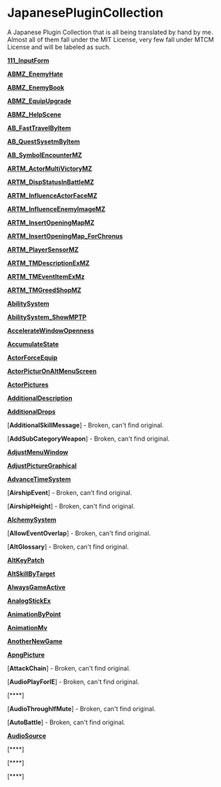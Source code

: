 # JapanesePluginCollection
A Japanese Plugin Collection that is all being translated by hand by me. Almost all of them fall under the MIT License, very few fall under MTCM License and will be labeled as such.

[**111_InputForm**](https://github.com/IkuSenpai/JapanesePluginCollection/tree/main/English%20Plugins/111_InputForm)

[**ABMZ_EnemyHate**](https://github.com/IkuSenpai/JapanesePluginCollection/tree/main/English%20Plugins/ABMZ_EnemyHate)

[**ABMZ_EnemyBook**](https://raw.githubusercontent.com/IkuSenpai/JapanesePluginCollection/main/English%20Plugins/ABMZ_EnemyBook.js)

[**ABMZ_EquipUpgrade**](https://raw.githubusercontent.com/IkuSenpai/JapanesePluginCollection/main/English%20Plugins/ABMZ_EquipUpgrade.js)

[**ABMZ_HelpScene**](https://raw.githubusercontent.com/IkuSenpai/JapanesePluginCollection/main/English%20Plugins/ABMZ_HelpScene.js)

[**AB_FastTravelByItem**](https://raw.githubusercontent.com/IkuSenpai/JapanesePluginCollection/main/English%20Plugins/AB_FastTravelByItem.js)

[**AB_QuestSysetmByItem**](https://raw.githubusercontent.com/IkuSenpai/JapanesePluginCollection/main/English%20Plugins/AB_QuestSystemByItem.js)

[**AB_SymbolEncounterMZ**](https://raw.githubusercontent.com/IkuSenpai/JapanesePluginCollection/main/English%20Plugins/AB_SymbolEncounterMZ.js)

[**ARTM_ActorMultiVictoryMZ**](https://raw.githubusercontent.com/IkuSenpai/JapanesePluginCollection/main/English%20Plugins/ARTM_ActorMultiVictoryMZ.js)

[**ARTM_DispStatusInBattleMZ**](https://raw.githubusercontent.com/IkuSenpai/JapanesePluginCollection/main/English%20Plugins/ARTM_DispStatusInBattleMZ.js)

[**ARTM_InfluenceActorFaceMZ**](https://raw.githubusercontent.com/IkuSenpai/JapanesePluginCollection/main/English%20Plugins/ARTM_InfluenceActorFaceMZ.js)

[**ARTM_InfluenceEnemyImageMZ**](https://raw.githubusercontent.com/IkuSenpai/JapanesePluginCollection/main/English%20Plugins/ARTM_InfluenceEnemyImageMZ.js)

[**ARTM_InsertOpeningMapMZ**](https://raw.githubusercontent.com/IkuSenpai/JapanesePluginCollection/main/English%20Plugins/ARTM_InsertOpeningMapMZ.js)

[**ARTM_InsertOpeningMap_ForChronus**](https://raw.githubusercontent.com/IkuSenpai/JapanesePluginCollection/main/English%20Plugins/ARTM_InsertOpeningMap_ForChronus.js)

[**ARTM_PlayerSensorMZ**](https://raw.githubusercontent.com/IkuSenpai/JapanesePluginCollection/main/English%20Plugins/ARTM_PlayerSensorMZ.js)

[**ARTM_TMDescriptionExMZ**](https://raw.githubusercontent.com/IkuSenpai/JapanesePluginCollection/main/English%20Plugins/ARTM_TMDescriptionExMZ.js)

[**ARTM_TMEventItemExMz**](https://raw.githubusercontent.com/IkuSenpai/JapanesePluginCollection/main/English%20Plugins/ARTM_TMEventItemExMz.js)

[**ARTM_TMGreedShopMZ**](https://raw.githubusercontent.com/IkuSenpai/JapanesePluginCollection/main/English%20Plugins/ARTM_TMGreedShopMZ.js)

[**AbilitySystem**](https://raw.githubusercontent.com/IkuSenpai/JapanesePluginCollection/main/English%20Plugins/AbilitySystem.js)

[**AbilitySystem_ShowMPTP**](https://raw.githubusercontent.com/IkuSenpai/JapanesePluginCollection/main/English%20Plugins/AbilitySystem_ShowMPTP.js)

[**AccelerateWindowOpenness**](https://raw.githubusercontent.com/IkuSenpai/JapanesePluginCollection/main/English%20Plugins/AccelerateWindowOpenness.js)

[**AccumulateState**](https://raw.githubusercontent.com/IkuSenpai/JapanesePluginCollection/main/English%20Plugins/AccumulateState.js)

[**ActorForceEquip**](https://raw.githubusercontent.com/IkuSenpai/JapanesePluginCollection/main/English%20Plugins/ActorForceEquip.js)

[**ActorPicturOnAltMenuScreen**](https://raw.githubusercontent.com/IkuSenpai/JapanesePluginCollection/main/English%20Plugins/ActorPictureOnAltMenuScreen.js)

[**ActorPictures**](https://raw.githubusercontent.com/IkuSenpai/JapanesePluginCollection/main/English%20Plugins/ActorPictures.js)

[**AdditionalDescription**](https://raw.githubusercontent.com/IkuSenpai/JapanesePluginCollection/main/English%20Plugins/AdditionalDescription.js)

[**AdditionalDrops**](https://raw.githubusercontent.com/IkuSenpai/JapanesePluginCollection/main/English%20Plugins/AdditionalDrops.js)

[**AdditionalSkillMessage**] - Broken, can't find original.

[**AddSubCategoryWeapon**] - Broken, can't find original.

[**AdjustMenuWindow**](https://raw.githubusercontent.com/IkuSenpai/JapanesePluginCollection/main/English%20Plugins/AdjustMenuWindow.js)

[**AdjustPictureGraphical**](https://raw.githubusercontent.com/IkuSenpai/JapanesePluginCollection/main/English%20Plugins/AdjustPictureGraphical.js)

[**AdvanceTimeSystem**](https://raw.githubusercontent.com/IkuSenpai/JapanesePluginCollection/main/English%20Plugins/AdvanceTimeSystem.js)

[**AirshipEvent**] - Broken, can't find original.

[**AirshipHeight**] - Broken, can't find original.

[**AlchemySystem**](https://raw.githubusercontent.com/IkuSenpai/JapanesePluginCollection/main/English%20Plugins/AlchemySystem.js)

[**AllowEventOverlap**] - Broken, can't find original.

[**AltGlossary**] - Broken, can't find original.

[**AltKeyPatch**](https://raw.githubusercontent.com/IkuSenpai/JapanesePluginCollection/main/English%20Plugins/AltKeyPatch.js)

[**AltSkillByTarget**](https://raw.githubusercontent.com/IkuSenpai/JapanesePluginCollection/main/English%20Plugins/AltSkillByTarget.js)

[**AlwaysGameActive**](https://raw.githubusercontent.com/IkuSenpai/JapanesePluginCollection/main/English%20Plugins/AlwaysGameActive.js)

[**AnalogStickEx**](https://raw.githubusercontent.com/IkuSenpai/JapanesePluginCollection/main/English%20Plugins/AnalogStickEx.js)

[**AnimationByPoint**](https://raw.githubusercontent.com/IkuSenpai/JapanesePluginCollection/main/English%20Plugins/AnimationByPoint.js)

[**AnimationMv**](https://raw.githubusercontent.com/IkuSenpai/JapanesePluginCollection/main/English%20Plugins/AnimationMv.js)

[**AnotherNewGame**](https://raw.githubusercontent.com/IkuSenpai/JapanesePluginCollection/main/English%20Plugins/AnotherNewGame.js)

[**ApngPicture**](https://raw.githubusercontent.com/IkuSenpai/JapanesePluginCollection/main/English%20Plugins/ApngPicture.js)

[**AttackChain**] - Broken, can't find original.

[**AudioPlayForIE**] - Broken, can't find original.

[****]

[**AudioThroughIfMute**] - Broken, can't find original.

[**AutoBattle**] - Broken, can't find original.

[**AudioSource**](https://raw.githubusercontent.com/IkuSenpai/JapanesePluginCollection/main/English%20Plugins/AudioSource.js)

[****]

[****]

[****]
